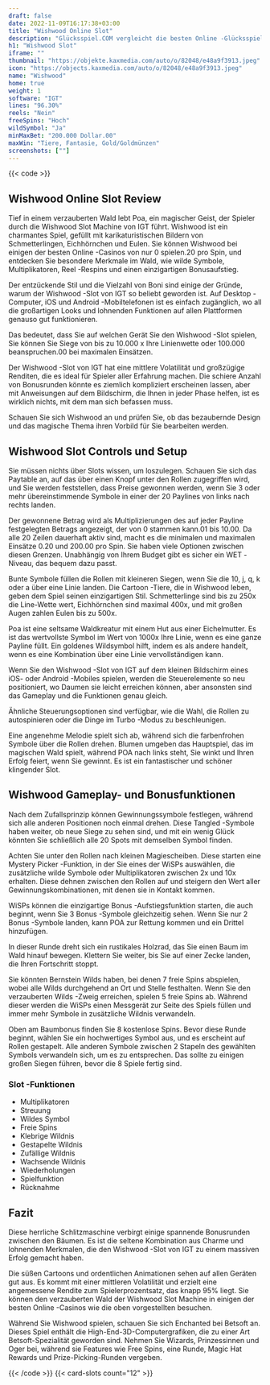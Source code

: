 ```yaml
---
draft: false
date: 2022-11-09T16:17:38+03:00
title: "Wishwood Online Slot"
description: "Glücksspiel.COM vergleicht die besten Online -Glücksspiel -Sites und -spiele der Kanada.  Unabhängige Produktbewertungen und exklusive Anmeldeangebote. Jetzt spielen!"
h1: "Wishwood Slot"
iframe: ""
thumbnail: "https://objekte.kaxmedia.com/auto/o/82048/e48a9f3913.jpeg"
icon: "https://objects.kaxmedia.com/auto/o/82048/e48a9f3913.jpeg"
name: "Wishwood"
home: true
weight: 1
software: "IGT"
lines: "96.30%"
reels: "Nein"
freeSpins: "Hoch"
wildSymbol: "Ja"
minMaxBet: "200.000 Dollar.00"
maxWin: "Tiere, Fantasie, Gold/Goldmünzen"
screenshots: [""]
---
```


{{< code >}}<h2>Wishwood Online Slot Review</h2><p>Tief in einem verzauberten Wald lebt Poa, ein magischer Geist, der Spieler durch die Wishwood Slot Machine von IGT führt. Wishwood ist ein charmantes Spiel, gefüllt mit karikaturistischen Bildern von Schmetterlingen, Eichhörnchen und Eulen. Sie können Wishwood bei einigen der besten Online -Casinos von nur 0 spielen.20 pro Spin, und entdecken Sie besondere Merkmale im Wald, wie wilde Symbole, Multiplikatoren, Reel -Respins und einen einzigartigen Bonusaufstieg.</p><p>Der entzückende Stil und die Vielzahl von Boni sind einige der Gründe, warum der Wishwood -Slot von IGT so beliebt geworden ist. Auf Desktop -Computer, iOS und Android -Mobiltelefonen ist es einfach zugänglich, wo all die großartigen Looks und lohnenden Funktionen auf allen Plattformen genauso gut funktionieren.</p><p>Das bedeutet, dass Sie auf welchen Gerät Sie den Wishwood -Slot spielen, Sie können Sie Siege von bis zu 10.000 x Ihre Linienwette oder 100.000 beanspruchen.00 bei maximalen Einsätzen.</p><p>Der Wishwood -Slot von IGT hat eine mittlere Volatilität und großzügige Renditen, die es ideal für Spieler aller Erfahrung machen. Die schiere Anzahl von Bonusrunden könnte es ziemlich kompliziert erscheinen lassen, aber mit Anweisungen auf dem Bildschirm, die Ihnen in jeder Phase helfen, ist es wirklich nichts, mit dem man sich befassen muss.</p><p>Schauen Sie sich Wishwood an und prüfen Sie, ob das bezaubernde Design und das magische Thema ihren Vorbild für Sie bearbeiten werden.</p><h2>Wishwood Slot Controls und Setup</h2><p>Sie müssen nichts über Slots wissen, um loszulegen. Schauen Sie sich das Paytable an, auf das über einen Knopf unter den Rollen zugegriffen wird, und Sie werden feststellen, dass Preise gewonnen werden, wenn Sie 3 oder mehr übereinstimmende Symbole in einer der 20 Paylines von links nach rechts landen.</p><p>Der gewonnene Betrag wird als Multiplizierungen des auf jeder Payline festgelegten Betrags angezeigt, der von 0 stammen kann.01 bis 10.00. Da alle 20 Zeilen dauerhaft aktiv sind, macht es die minimalen und maximalen Einsätze 0.20 und 200.00 pro Spin. Sie haben viele Optionen zwischen diesen Grenzen. Unabhängig von Ihrem Budget gibt es sicher ein WET -Niveau, das bequem dazu passt.</p><p>Bunte Symbole füllen die Rollen mit kleineren Siegen, wenn Sie die 10, j, q, k oder a über eine Linie landen. Die Cartoon -Tiere, die in Wishwood leben, geben dem Spiel seinen einzigartigen Stil. Schmetterlinge sind bis zu 250x die Line-Wette wert, Eichhörnchen sind maximal 400x, und mit großen Augen zahlen Eulen bis zu 500x.</p><p>Poa ist eine seltsame Waldkreatur mit einem Hut aus einer Eichelmutter. Es ist das wertvollste Symbol im Wert von 1000x Ihre Linie, wenn es eine ganze Payline füllt. Ein goldenes Wildsymbol hilft, indem es als andere handelt, wenn es eine Kombination über eine Linie vervollständigen kann.</p><p>Wenn Sie den Wishwood -Slot von IGT auf dem kleinen Bildschirm eines iOS- oder Android -Mobiles spielen, werden die Steuerelemente so neu positioniert, wo Daumen sie leicht erreichen können, aber ansonsten sind das Gameplay und die Funktionen genau gleich.</p><p>Ähnliche Steuerungsoptionen sind verfügbar, wie die Wahl, die Rollen zu autospinieren oder die Dinge im Turbo -Modus zu beschleunigen.</p><p>Eine angenehme Melodie spielt sich ab, während sich die farbenfrohen Symbole über die Rollen drehen. Blumen umgeben das Hauptspiel, das im magischen Wald spielt, während POA nach links steht, Sie winkt und Ihren Erfolg feiert, wenn Sie gewinnt. Es ist ein fantastischer und schöner klingender Slot.</p><h2>Wishwood Gameplay- und Bonusfunktionen</h2><p>Nach dem Zufallsprinzip können Gewinnungssymbole festlegen, während sich alle anderen Positionen noch einmal drehen. Diese Tangled -Symbole haben weiter, ob neue Siege zu sehen sind, und mit ein wenig Glück könnten Sie schließlich alle 20 Spots mit demselben Symbol finden.</p><p>Achten Sie unter den Rollen nach kleinen Magiescheiben. Diese starten eine Mystery Picker -Funktion, in der Sie eines der WiSPs auswählen, die zusätzliche wilde Symbole oder Multiplikatoren zwischen 2x und 10x erhalten. Diese dehnen zwischen den Rollen auf und steigern den Wert aller Gewinnungskombinationen, mit denen sie in Kontakt kommen.</p><p>WiSPs können die einzigartige Bonus -Aufstiegsfunktion starten, die auch beginnt, wenn Sie 3 Bonus -Symbole gleichzeitig sehen. Wenn Sie nur 2 Bonus -Symbole landen, kann POA zur Rettung kommen und ein Drittel hinzufügen.</p><p>In dieser Runde dreht sich ein rustikales Holzrad, das Sie einen Baum im Wald hinauf bewegen. Klettern Sie weiter, bis Sie auf einer Zecke landen, die Ihren Fortschritt stoppt.</p><p>Sie könnten Bernstein Wilds haben, bei denen 7 freie Spins abspielen, wobei alle Wilds durchgehend an Ort und Stelle festhalten. Wenn Sie den verzauberten Wilds -Zweig erreichen, spielen 5 freie Spins ab. Während dieser werden die WiSPs einen Messgerät zur Seite des Spiels füllen und immer mehr Symbole in zusätzliche Wildnis verwandeln.</p><p>Oben am Baumbonus finden Sie 8 kostenlose Spins. Bevor diese Runde beginnt, wählen Sie ein hochwertiges Symbol aus, und es erscheint auf Rollen gestapelt. Alle anderen Symbole zwischen 2 Stapeln des gewählten Symbols verwandeln sich, um es zu entsprechen. Das sollte zu einigen großen Siegen führen, bevor die 8 Spiele fertig sind.</p><h3>
Slot -Funktionen</h3><ul>
<li></span>
Multiplikatoren</li>
<li></span>
Streuung</li>
<li></span>
Wildes Symbol</li>
<li></span>
Freie Spins</li>
<li></span>
Klebrige Wildnis</li>
<li></span>
Gestapelte Wildnis</li>
<li></span>
Zufällige Wildnis</li>
<li></span>
Wachsende Wildnis</li>
<li></span>
Wiederholungen</li>
<li></span>
Spielfunktion</li>
<li></span>
Rücknahme</li></ul><h2>Fazit</h2><p>Diese herrliche Schlitzmaschine verbirgt einige spannende Bonusrunden zwischen den Bäumen. Es ist die seltene Kombination aus Charme und lohnenden Merkmalen, die den Wishwood -Slot von IGT zu einem massiven Erfolg gemacht haben.</p><p>Die süßen Cartoons und ordentlichen Animationen sehen auf allen Geräten gut aus. Es kommt mit einer mittleren Volatilität und erzielt eine angemessene Rendite zum Spielerprozentsatz, das knapp 95% liegt. Sie können den verzauberten Wald der Wishwood Slot Machine in einigen der besten Online -Casinos wie die oben vorgestellten besuchen.</p><p>Während Sie Wishwood spielen, schauen Sie sich Enchanted bei Betsoft an. Dieses Spiel enthält die High-End-3D-Computergrafiken, die zu einer Art Betsoft-Spezialität geworden sind. Nehmen Sie Wizards, Prinzessinnen und Oger bei, während sie Features wie Free Spins, eine Runde, Magic Hat Rewards und Prize-Picking-Runden vergeben.</p>{{< /code >}}
 {{< card-slots count="12" >}}